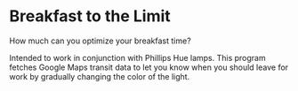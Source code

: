 # Breakfast to the Limit
How much can you optimize your breakfast time?

Intended to work in conjunction with Phillips Hue lamps. This program fetches Google Maps transit data to let you know when you should leave for work by gradually changing the color of the light. 
